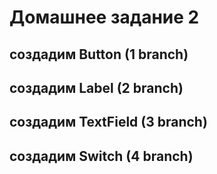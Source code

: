 # Домашнее задание 2 

## создадим Button (1 branch)

## создадим Label (2 branch)

## создадим TextField (3 branch)

## создадим Switch (4 branch)
